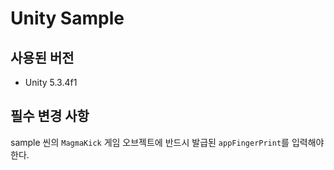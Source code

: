 Unity Sample
======

## 사용된 버전

* Unity 5.3.4f1

## 필수 변경 사항

sample 씬의 `MagmaKick` 게임 오브젝트에 반드시 발급된 `appFingerPrint`를 입력해야한다.
